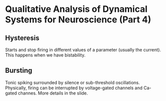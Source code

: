 Qualitative Analysis of Dynamical Systems for Neuroscience (Part 4)
=======================

Hysteresis
----------

Starts and stop firing in different values of a parameter (usually the current). This happens when we have bistability.

Bursting
--------

Tonic spiking surrounded by silence or sub-threshold oscillations. Physically, firing can be interrupted by voltage-gated channels and Ca-gated channes. More details in the slide.
